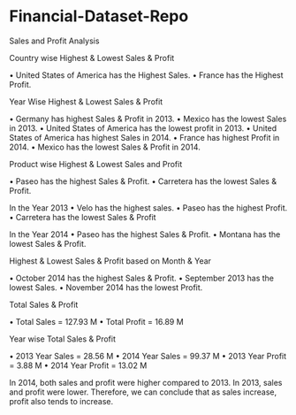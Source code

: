 # Financial-Dataset-Repo
Sales and Profit Analysis

Country wise Highest & Lowest Sales & Profit 

•	United States of America has the Highest Sales.
•	France has the Highest Profit.


Year Wise Highest & Lowest Sales & Profit

•	Germany has highest Sales & Profit in 2013.
•	Mexico has the lowest Sales in 2013.
•	United States of America has the lowest profit in 2013.
•	United States of America has highest Sales in 2014.
•	France has highest Profit in 2014.
•	Mexico has the lowest Sales & Profit in 2014.


Product wise Highest & Lowest Sales and Profit

•	Paseo has the highest Sales & Profit.
•	Carretera has the lowest Sales & Profit.

In the Year 2013
•	Velo has the highest sales.
•	Paseo has the highest Profit.
•	Carretera has the lowest Sales & Profit

In the Year 2014
•	Paseo has the highest Sales & Profit.
•	Montana has the lowest Sales & Profit.


Highest & Lowest Sales & Profit based on Month & Year

•	October 2014 has the highest Sales & Profit.
•	September 2013 has the lowest Sales.
•	November 2014 has the lowest Profit.


Total Sales & Profit

•	Total Sales = 127.93 M
•	Total Profit = 16.89 M


Year wise Total Sales & Profit

•	2013 Year Sales = 28.56 M
•	2014 Year Sales = 99.37 M 
•	2013 Year Profit = 3.88 M
•	2014 Year Profit = 13.02 M


In 2014, both sales and profit were higher compared to 2013. In 2013, sales and profit were lower.
Therefore, we can conclude that as sales increase, profit also tends to increase.


